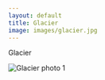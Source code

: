 ```yaml
---
layout: default
title: Glacier
image: images/glacier.jpg
---
```

Glacier

![Glacier photo 1](/images/glacier.jpg)
